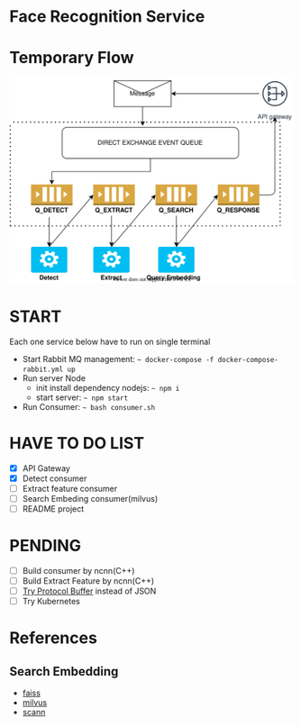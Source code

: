 # Face Recognition Service

# Temporary Flow
![FLOW](https://github.com/docongminh/face-recognition-microservice/blob/master/images/flow_temp.svg)

# START
Each one service below have to run on single terminal
  * Start Rabbit MQ management: 
       `~ docker-compose -f docker-compose-rabbit.yml up`
  * Run server Node
      * init install dependency nodejs: 
          `~ npm i`
      * start server: 
          `~ npm start`
  * Run Consumer: 
      `~ bash consumer.sh`
# HAVE TO DO LIST
  - [x] API Gateway
  - [x] Detect consumer
  - [ ] Extract feature consumer
  - [ ] Search Embeding consumer(milvus)
  - [ ] README project

# PENDING
  - [ ] Build consumer by ncnn(C++)
  - [ ] Build Extract Feature by ncnn(C++)
  - [ ] [Try Protocol Buffer](https://developers.google.com/protocol-buffers) instead of JSON
  - [ ] Try Kubernetes

# References
## Search Embedding
  - [faiss](https://github.com/facebookresearch/faiss)
  - [milvus](https://github.com/milvus-io/milvus)
  - [scann](https://github.com/google-research/google-research/tree/master/scann)
